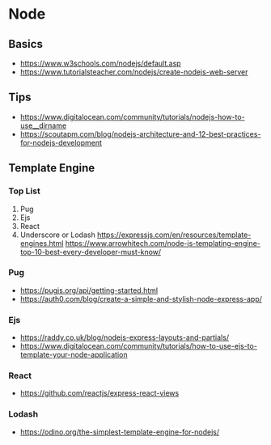 # Node
## Basics
- https://www.w3schools.com/nodejs/default.asp
- https://www.tutorialsteacher.com/nodejs/create-nodejs-web-server

## Tips
- https://www.digitalocean.com/community/tutorials/nodejs-how-to-use__dirname
- https://scoutapm.com/blog/nodejs-architecture-and-12-best-practices-for-nodejs-development

## Template Engine
### Top List
1. Pug
2. Ejs
3. React
4. Underscore or Lodash
https://expressjs.com/en/resources/template-engines.html
https://www.arrowhitech.com/node-js-templating-engine-top-10-best-every-developer-must-know/

### Pug
- https://pugjs.org/api/getting-started.html
- https://auth0.com/blog/create-a-simple-and-stylish-node-express-app/

### Ejs
- https://raddy.co.uk/blog/nodejs-express-layouts-and-partials/
- https://www.digitalocean.com/community/tutorials/how-to-use-ejs-to-template-your-node-application

### React
- https://github.com/reactjs/express-react-views

### Lodash
- https://odino.org/the-simplest-template-engine-for-nodejs/


